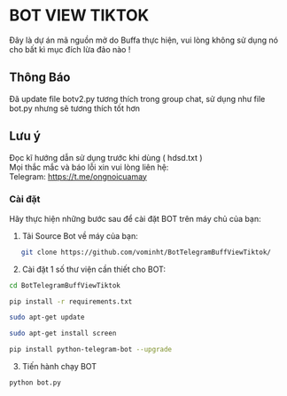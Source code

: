 # BOT VIEW TIKTOK 

Đây là dự án mã nguồn mở do Buffa thực hiện, vui lòng không sử dụng nó cho bất kì mục đích lừa đảo nào ! 

## Thông Báo
Đã update file botv2.py tương thích trong group chat, sử dụng như file bot.py nhưng sẽ tương thích tốt hơn

## Lưu ý
Đọc kĩ hướng dẫn sử dụng trước khi dùng ( hdsd.txt ) <br>
Mọi thắc mắc và báo lỗi xin vui lòng liên hệ: <br>
Telegram: https://t.me/ongnoicuamay

### Cài đặt 

Hãy thực hiện những bước sau để cài đặt BOT trên máy chủ của bạn: 

1. Tải Source Bot về máy của bạn: 

```bash
   git clone https://github.com/vominht/BotTelegramBuffViewTiktok/
   ```
2. Cài đặt 1 số thư viện cần thiết cho BOT: 
```bash 
cd BotTelegramBuffViewTiktok 
``` 
```bash 
pip install -r requirements.txt 
``` 
```bash 
sudo apt-get update 
``` 
```bash 
sudo apt-get install screen 
```
```bash 
pip install python-telegram-bot --upgrade
``` 
3. Tiến hành chạy BOT 
```bash 
python bot.py 
``` 



